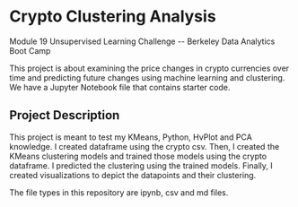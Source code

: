 # Crypto Clustering Analysis
Module 19 Unsupervised Learning Challenge -- Berkeley Data Analytics Boot Camp

This project is about examining the price changes in crypto currencies over time and predicting future changes using machine learning and clustering. We have a Jupyter Notebook file that contains starter code. 

## Project Description
This project is meant to test my KMeans, Python, HvPlot and PCA knowledge. I created dataframe using the crypto csv. Then, I created the KMeans clustering models and trained those models using the crypto dataframe. I predicted the clustering using the trained models. Finally, I created visualizations to depict the datapoints and their clustering.

The file types in this repository are ipynb, csv and md files.
